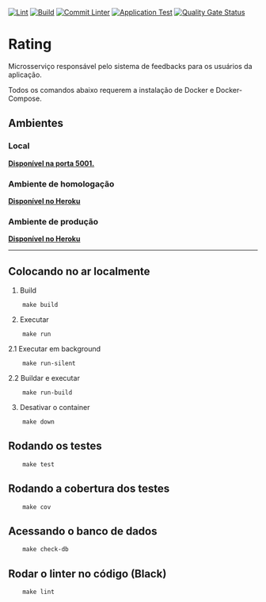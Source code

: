 [![Lint](https://github.com/Lend-it/Rating/actions/workflows/black.yml/badge.svg)](https://github.com/Lend-it/Rating/actions/workflows/black.yml) [![Build](https://github.com/Lend-it/Rating/actions/workflows/sonar.yml/badge.svg)](https://github.com/Lend-it/Rating/actions/workflows/sonar.yml) [![Commit Linter](https://github.com/Lend-it/Rating/actions/workflows/commit-linter.yml/badge.svg)](https://github.com/Lend-it/Rating/actions/workflows/commit-linter.yml) [![Application Test](https://github.com/Lend-it/Rating/actions/workflows/app-test.yml/badge.svg)](https://github.com/Lend-it/Rating/actions/workflows/app-test.yml) [![Quality Gate Status](https://sonarcloud.io/api/project_badges/measure?project=Lend-it_Rating&metric=alert_status)](https://sonarcloud.io/dashboard?id=Lend-it_Rating)
# Rating

Microsserviço responsável pelo sistema de feedbacks para os usuários da aplicação.

Todos os comandos abaixo requerem a instalação de Docker e Docker-Compose.

## Ambientes
### Local
**[Disponível na porta 5001.](http://localhost:5001/)**

### Ambiente de homologação
**[Disponível no Heroku](https://lendit-rating-homolog.herokuapp.com/)**

### Ambiente de produção
**[Disponível no Heroku](https://lendit-rating-prod.herokuapp.com/)**

***
## Colocando no ar localmente


1. Build
```shell
    make build
```
2. Executar
```shell
    make run
```
2.1 Executar em background
```shell
    make run-silent
```
2.2 Buildar e executar
```shell
    make run-build
```
3. Desativar o container
```shell
    make down
```

## Rodando os testes


```shell
    make test
```

## Rodando a cobertura dos testes


```shell
    make cov
```

## Acessando o banco de dados 

```shell
    make check-db
```

## Rodar o linter no código (Black) 

```shell
    make lint
```
